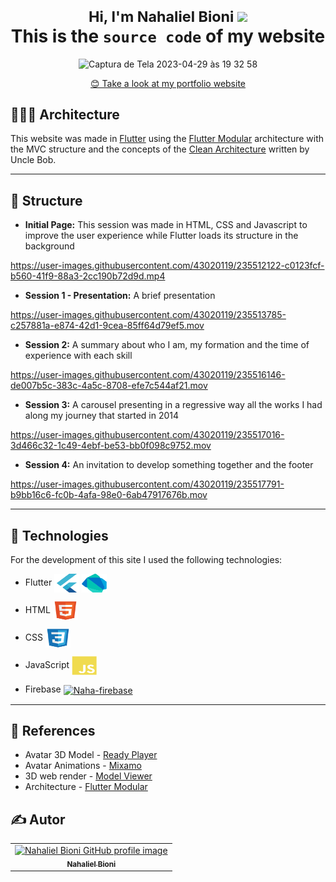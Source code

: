 <div align="center">
  <h1> 
    <sub>Hi, I'm Nahaliel Bioni <img src="https://camo.githubusercontent.com/e8e7b06ecf583bc040eb60e44eb5b8e0ecc5421320a92929ce21522dbc34c891/68747470733a2f2f6d656469612e67697068792e636f6d2f6d656469612f6876524a434c467a6361737252346961377a2f67697068792e676966" width="25px" data-canonical-src="https://media.giphy.com/media/hvRJCLFzcasrR4ia7z/giphy.gif" style="max-width: 100%;"></sub>
    <br> 
    This is the <code>source code</code> of my website
    <br> 
  </h1>
  

<img width="1289" alt="Captura de Tela 2023-04-29 às 19 32 58" src="https://user-images.githubusercontent.com/43020119/235490631-ec79a914-2456-4979-aa2f-92652da669e0.png">

 <a href="https://nbioni.com/">😊 Take a look at my portfolio website </a>
</div>


## 👨🏻‍💻 Architecture 

This website was made in [Flutter](https://flutter.dev/) using the [Flutter Modular](https://modular.flutterando.com.br/docs/intro) architecture with the MVC structure and the concepts of the [Clean Architecture](https://blog.cleancoder.com/uncle-bob/2012/08/13/the-clean-architecture.html) written by Uncle Bob.
 
---

## 📝 Structure

- **Initial Page:**
This session was made in HTML, CSS and Javascript to improve the user experience while Flutter loads its structure in the background

https://user-images.githubusercontent.com/43020119/235512122-c0123fcf-b560-41f9-88a3-2cc190b72d9d.mp4

- **Session 1 - Presentation:** 
A brief presentation

https://user-images.githubusercontent.com/43020119/235513785-c257881a-e874-42d1-9cea-85ff64d79ef5.mov

- **Session 2:** A summary about who I am, my formation and the time of experience with each skill

https://user-images.githubusercontent.com/43020119/235516146-de007b5c-383c-4a5c-8708-efe7c544af21.mov

- **Session 3:** A carousel presenting in a regressive way all the works I had along my journey that started in 2014

https://user-images.githubusercontent.com/43020119/235517016-3d466c32-1c49-4ebf-be53-bb0f098c9752.mov

- **Session 4:** An invitation to develop something together and the footer

https://user-images.githubusercontent.com/43020119/235517791-b9bb16c6-fc0b-4afa-98e0-6ab47917676b.mov

---

## 🚀 Technologies

For the development of this site I used the following technologies:

- Flutter
[<img align="center" alt="Naha-Flutter" height="30" width="40" src="https://raw.githubusercontent.com/devicons/devicon/master/icons/flutter/flutter-original.svg" />](https://flutter.dev/)
  [<img align="center" alt="Naha-Dart" height="30" width="40" src="https://raw.githubusercontent.com/devicons/devicon/master/icons/dart/dart-original.svg" />](https://dart.dev/)
  
- HTML [<img align="center" alt="Naha-HTML" height="30" width="40" src="https://raw.githubusercontent.com/devicons/devicon/master/icons/html5/html5-original.svg">](https://developer.mozilla.org/en-US/docs/Glossary/HTML5)

- CSS [<img align="center" alt="Naha-CSS" height="30" width="40" src="https://raw.githubusercontent.com/devicons/devicon/master/icons/css3/css3-original.svg">](https://developer.mozilla.org/pt-BR/docs/Web/CSS)

- JavaScript [<img align="center" alt="Naha-Js" height="30" width="40" src="https://raw.githubusercontent.com/devicons/devicon/master/icons/javascript/javascript-plain.svg">](https://developer.mozilla.org/pt-BR/docs/Web/JavaScript)

- Firebase [<img align="center" alt="Naha-firebase" height="30" width="40"  src="https://cdn.jsdelivr.net/gh/devicons/devicon/icons/firebase/firebase-plain.svg" />](https://firebase.google.com/)
 
---

## 🔗 References

- Avatar 3D Model - [Ready Player](https://readyplayer.me/)
- Avatar Animations - [Mixamo](https://www.mixamo.com/)
- 3D web render - [Model Viewer](https://modelviewer.dev/)
- Architecture - [Flutter Modular](https://modular.flutterando.com.br/docs/flutter_modular/start)

<h2>✍️ Autor</h2>

<table>
  <tr>
    <td align="center">
      <a href="https://github.com/Nbioni">
        <img src="https://avatars.githubusercontent.com/u/43020119?v=4" width="100px;" alt="Nahaliel Bioni GitHub profile image"/><br>
        <sub>
          <b>Nahaliel Bioni</b>
        </sub>
      </a>
    </td>
  </tr>
</table>
